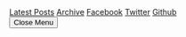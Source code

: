 <!DOCTYPE html>
<html lang="en">
<head>
<title>PSV Blog</title>
<meta charset="utf-8">
<meta name="viewport" content="width=device-width, initial-scale=1.0">
<meta name="description" content="Public Static Void Blog by Marc Cardacci a yarn about the path to becoming a software developer">
<link href="CSS/bootstrap.min.css" rel="stylesheet" type="text/css" />
<link href="CSS/bootstrap-responsive.min.css" rel="stylesheet" type="text/css" />
<link href="FONT/stylesheet.css" rel="stylesheet" type="text/css" />
<link href="CSS/menu_bubble.css" rel="stylesheet" type="text/css" />
<link href="CSS/normalize.css" rel="stylesheet" type="text/css" />
<link href="CSS/demo.css" rel="stylesheet" type="text/css" />
<link href="FONT/font-awesome-4.2.0/css/font-awesome.min.css" rel="stylesheet" type="text/css" />
<link href="CSS/github.css" rel="stylesheet" />
<link href="CSS/style.css" rel="stylesheet" type="text/css" />
<link href="APP/atom.xml" rel="alternate" type="application/atom+xml" title=" activity feed" />
</head>
<script src="JS/snap.svg-min.js"></script>
<body>
<div class="container">
<div class='menu-wrap'>
<nav class="menu">
<div class="icon-list">
<a href="#"><i class="fa fa-fw fa-newspaper-o"></i><span>Latest Posts</span></a>
<a href="#"><i class="fa fa-fw fa-comment-o"></i><span>Archive</span></a>
<a href="https://www.facebook.com/profile.php?id=100008146878953" rel="me" title="Marc Cardacci facebook profile" target="_blank"><i class="fa fa-fw fa-facebook"></i><span>Facebook</span></a>
<a href="https://twitter.com/MarcCardacci" rel="me" title="Marc Cardacci twitter profile" target="_blank"><i class="fa fa-fw fa-twitter"></i><span>Twitter</span></a>
<a href="https://github.com/mcardacci" rel="me" title="mcardacci github profile" target="_blank"><i class="fa fa-fw fa-github"></i><span>Github</span></a>
</div>
</nav>
<button class="close-button" id="close-button">Close Menu</button>
<div class="morph-shape" id="morph-shape" data-morph-open="M-7.312,0H15c0,0,66,113.339,66,399.5C81,664.006,15,800,15,800H-7.312V0z;M-7.312,0H100c0,0,0,113.839,0,400c0,264.506,0,400,0,400H-7.312V0z">
<svg xmlns="http://www.w3.org/2000/svg" width="100%" height="100%" viewBox="0 0 100 800" preserveAspectRatio="none">
<path d="M-7.312,0H0c0,0,0,113.839,0,400c0,264.506,0,400,0,400h-7.312V0z"/>
</svg>
</div>
</div>
<button class="menu-button" id="open-button">Open Menu</button>
<div class="content-wrap">
<div class="content">
<div class="top left">
  <h2 class="left text-center">Public Static Void<span>(Marc Cardacci's blog on becoming a software developer)</span></h2>
</div>
<div class="clear"></div>
<p class="text-center remove-margin">
<img src="IMG/divider.png" alt=""/>
</p>
<div class="row-fluid">
<div class="span12">
<article>
<header>
<h1>What is this about?</h1>
</header>
<div>
  <p>
    The purpose of this blog is to account the journey of my trials and tribulations through the hostile landscape of a school known as Dev Bootcamp. It is 19 weeks of coding challenges, development techniques, group projects, and soft skills. I'm probably leaving a lot out but if you're interested I suggest you look and the <a href="http://devbootcamp.com/learn-ruby-javascript/overview/">website</a>. Also these blogs were really helpful to me: <a href="https://dukegreene.wordpress.com/2014/04/14/follow-up-the-scoop-on-dev-bootcamp/">Duke Greene</a> and <a href="http://jayrob.in/dev-bootcamp-phase-1-week-2-day-6/">jayrobin</a>.
  </p>
  <h1>Why am I coding?</h1>
  <p>
    The short answer, curiousity.
    </br>
    The magic that goes on behind the internet has long intrigued me. Often times I find myself asking seemingly annoying questions to people. How do I remote login to my computer through my phone? How does AJAX make the internet fast? How does.. Until one day, a friend of mine (who happens to be a programmer), asked me if I had ever tried to code in javascript before. I went to barnes and nobles the next day and bought 'Javascript: The Definitve Guide'. It feels weird to say this but I fell in love. I put my head down in that book and when I looked up I had been coding and reading for twelve hours. The only thing left to do is follow this path to it's logical conclusion.
  </p>
  <h1>
    Phase 0 Week 1
  </h1>
  <p>2/8/15</p>
  <p>
    Brian Eno slides ambient tunes through my headphones and into my brain waves as I burn the midnight oil writing this for you. I truly hope it is helpful.
  </p>
  <p>
    I've saved up enough money to live like a monk for a year with little to no social activity. The plan, to learn the basics of web development, win a hackathon, and have someone pay me to hack. I spent almost three months learning to code in JavaScript, HTML5, CSS3, and jQuery. In the beginning things were so simple. I soon hit a wall, then another, then a chain linked fence surrounded by barbed wire. I realized that I was stepping into a black void of infinite information. I built a couple JS canvas games and some decent looking websites. But I wanted more, and spending 12 hours a day debugging my awful code on my days off wasn't cutting it. So began my reconnaissance...
  </p>
  <p>
    After 2 months of buying programmers coffee, going to meetups, reading blogs, tweeting graduates, and meeting graduates, I felt like I was running for Mayor. Nevertheless, my extensive research brought me to Dev Bootcamp. If you are reading this and considering applying to some version of a Hacker-school, I would strongly encourage you do your own investigation. Skepticism and curiosity are basically fundamentals in this line of work so be diligent. In order to be accepted in the program you have a Skype interview which doubles as a very short test.
  </p>
  <h2>The Test</h2>
  <p>
    First, relax. The test is actually about how well you can relax.
    Study exactly what they tell you to study and you will pass.
    There's a logic question.
    There are a few basic coding questions.
    Study exactly what they tell you to study and you will pass.
  </p>
</div>
</nav>
</article>
<div class="span4 si debar"></div>
</div>
</div>
</div>
</div>
<script src="JS/shifty.min.js"></script>
<script src="//cdnjs.cloudflare.com/ajax/libs/three.js/r66/three.min.js"></script>
<script src="JS/bootstrap.min.js"></script>
<script src ="JS/blogpost-tweets.js" type="text/javascript"></script>
<script src="JS/jquery.min.js"></script>
<script src="http://platform.twitter.com/widgets.js"></script>
<script type="text/javascript">
(function(i,s,o,g,r,a,m){i['GoogleAnalyticsObject']=r;i[r]=i[r]||function(){
(i[r].q=i[r].q||[]).push(arguments)},i[r].l=1*new Date();a=s.createElement(o),
m=s.getElementsByTagName(o)[0];a.async=1;a.src=g;m.parentNode.insertBefore(a,m)
})(window,document,'script','//www.google-analytics.com/analytics.js','ga');
ga('create', 'UA-33922165-1', 'auto');
ga('send', 'pageview');
</script>
<script src="JS/highlight.pack.js"></script>
<script>hljs.initHighlightingOnLoad();</script>
<script src="JS/classie.js"></script>
<script src="JS/main4.js"></script>
<script src="JS/three-js-object-loader.js"></script>
</body>
</html>